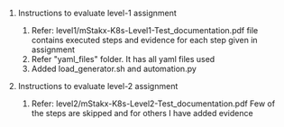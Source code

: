 1. Instructions to evaluate level-1 assignment
	1. Refer: level1/mStakx-K8s-Level1-Test_documentation.pdf
	   file contains executed steps and evidence for each step given in assignment	
	2. Refer "yaml_files" folder. It has all yaml files used
	3. Added load_generator.sh and automation.py

2. Instructions to evaluate level-2 assignment
	1. Refer: level2/mStakx-K8s-Level2-Test_documentation.pdf
	   Few of the steps are skipped and for others I have added evidence
	
